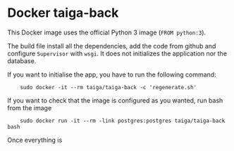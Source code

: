 Docker taiga-back
=================


This Docker image uses the official Python 3 image (`FROM python:3`).

The build file install all the dependencies, add the code from github and configure `Supervisor` with `wsgi`. It does not initializes the application nor the database.

If you want to initialise the app, you have to run the following command:

        sudo docker -it --rm taiga/taiga-back -c 'regenerate.sh'

If you want to check that the image is configured as you wanted, run bash from the image

        sudo docker run -it --rm -link postgres:postgres taiga/taiga-back bash


Once everything is